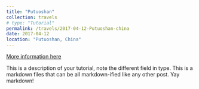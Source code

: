 ```yaml
---
title: "Putuoshan"
collection: travels
# type: "Tutorial"
permalink: /travels/2017-04-12-Putuoshan-china
date: 2017-04-12
location: "Putuoshan, China"
---
```


[More information here](http://exampleurl.com)

This is a description of your tutorial, note the different field in type. This is a markdown files that can be all markdown-ified like any other post. Yay markdown!
